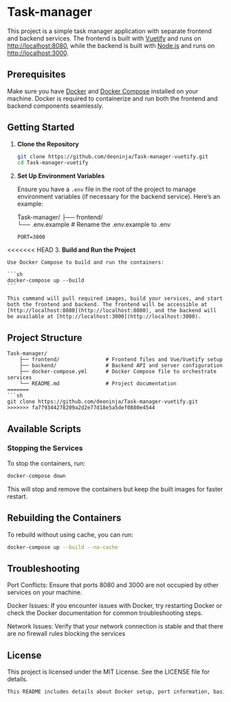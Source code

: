 # Task-manager

This project is a simple task manager application with separate frontend and backend services. The frontend is built with [Vuetify](https://vuetifyjs.com/) and runs on [http://localhost:8080](http://localhost:8080), while the backend is built with [Node.js](https://nodejs.org/) and runs on [http://localhost:3000](http://localhost:3000).

## Prerequisites

Make sure you have [Docker](https://www.docker.com/) and [Docker Compose](https://docs.docker.com/compose/) installed on your machine. Docker is required to containerize and run both the frontend and backend components seamlessly.

## Getting Started

1. **Clone the Repository**
    ```sh
    git clone https://github.com/deoninja/Task-manager-vuetify.git
    cd Task-manager-vuetify
    ```

2. **Set Up Environment Variables**

    Ensure you have a `.env` file in the root of the project to manage environment variables (if necessary for the backend service). Here’s an example:

    Task-manager/ 
        ├── frontend/          
        └── .env.example  # Rename the .env.example to .env
    
    ```plaintext
    PORT=3000
    ```

<<<<<<< HEAD
3. **Build and Run the Project**

    Use Docker Compose to build and run the containers:

    ```sh
    docker-compose up --build
    ```

    This command will pull required images, build your services, and start both the frontend and backend. The frontend will be accessible at [http://localhost:8080](http://localhost:8080), and the backend will be available at [http://localhost:3000](http://localhost:3000).

## Project Structure
```ssh
Task-manager/ 
    ├── frontend/               # Frontend files and Vue/Vuetify setup 
    ├── backend/                # Backend API and server configuration 
    ├── docker-compose.yml      # Docker Compose file to orchestrate services 
    └── README.md               # Project documentation
=======
```sh
git clone https://github.com/deoninja/Task-manager-vuetify.git
>>>>>>> fa779344278209a2d2e77d18e5a5def0880e4544
```

## Available Scripts

### Stopping the Services

To stop the containers, run:

```sh
docker-compose down
```
This will stop and remove the containers but keep the built images for faster restart.

## Rebuilding the Containers

To rebuild without using cache, you can run:

```sh
docker-compose up --build --no-cache
```

## Troubleshooting
Port Conflicts: Ensure that ports 8080 and 3000 are not occupied by other services on your machine.

Docker Issues: If you encounter issues with Docker, try restarting Docker or check the Docker documentation for common troubleshooting steps.

Network Issues: Verify that your network connection is stable and that there are no firewall rules blocking the services

## License
This project is licensed under the MIT License. See the LICENSE file for details.

```sh
This README includes details about Docker setup, port information, basic troubleshooting, and project structure, which will make it easier for others to understand
```